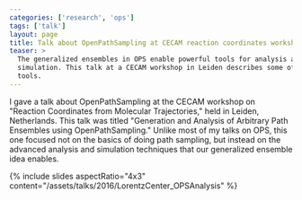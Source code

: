 ```yaml
---
categories: ['research', 'ops']
tags: ['talk']
layout: page
title: Talk about OpenPathSampling at CECAM reaction coordinates workshop
teaser: > 
  The generalized ensembles in OPS enable powerful tools for analysis and
  simulation. This talk at a CECAM workshop in Leiden describes some of those
  tools.
---
```


I gave a talk about OpenPathSampling at the CECAM workshop on "Reaction
Coordinates from Molecular Trajectories," held in Leiden, Netherlands. This
talk was titled "Generation and Analysis of Arbitrary Path Ensembles using
OpenPathSampling." Unlike most of my talks on OPS, this one focused not on
the basics of doing path sampling, but instead on the advanced analysis and
simulation techniques that our generalized ensemble idea enables.

{% include slides aspectRatio="4x3"
           content="/assets/talks/2016/LorentzCenter_OPSAnalysis" %}
